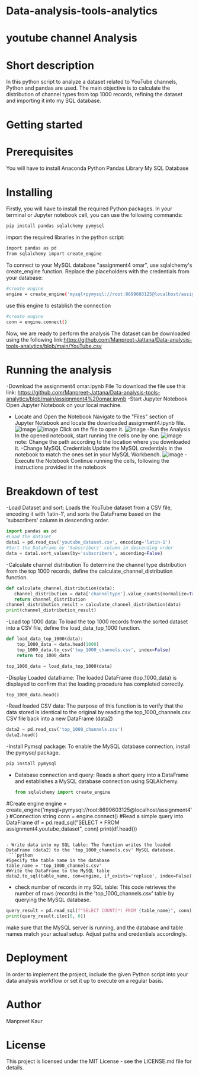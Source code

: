 # Data-analysis-tools-analytics
# youtube channel Analysis
# Short description
 In this python script to analyze a dataset related to YouTube channels, Python and pandas are used. The main objective is to calculate the distribution of channel types from top 1000 records, refining the dataset and importing it into my SQL database.
 # Getting started
 # Prerequisites
 You will have to install
 Anaconda
 Python
 Pandas Library
 My SQL Database
 # Installing
 Firstly, you will have to install the required Python packages. In your terminal or Jupyter notebook cell, you can use the following commands:
 ```bash
pip install pandas sqlalchemy pymysql
```
import the required libraries in the python script:
 ```bash
import pandas as pd
from sqlalchemy import create_engine
 ```
To connect to your MySQL database "assignment4 omar", use sqlalchemy's create_engine function. Replace the placeholders with the credentials from your database:
```bash
#create engine
engine = create_engine('mysql+pymysql://root:8699603125@localhost/assignment4')
 ```
use this engine to establish the connection
```bash
#create engine
conn = engine.connect()
 ```

Now, we are ready to perform the analysis
The dataset can be downloaded using the following link:https://github.com/Manpreet-Jattana/Data-analysis-tools-analytics/blob/main/YouTube.csv

# Running the analysis
-Download the assignment4 omar.ipynb File
To download the file use this link: https://github.com/Manpreet-Jattana/Data-analysis-tools-analytics/blob/main/assignment4%20omar.ipynb
-Start Jupyter Notebook
Open Jupyter Notebook on your local machine.
- Locate and Open the Notebook
Navigate to the "Files" section of Jupyter Notebook and locate the downloaded assignment4.ipynb file.
![image](https://github.com/Manpreet-Jattana/Data-analysis-tools-analytics/assets/151872435/cfc74a77-1d6a-446e-b3a0-db6c625254ab)
![image](https://github.com/Manpreet-Jattana/Data-analysis-tools-analytics/assets/151872435/ce646fe3-2dac-4df9-b61a-6969a824e783)
Click on the file to open it.
![image](https://github.com/Manpreet-Jattana/Data-analysis-tools-analytics/assets/151872435/b6bc1b9e-7f3e-4b1c-8189-61af789cdbb9)
-Run the Analysis
In the opened notebook, start running the cells one by one.
![image](https://github.com/Manpreet-Jattana/Data-analysis-tools-analytics/assets/151872435/3819ebcf-7463-4d0a-bfc4-615644b18128)
note: Change the path according to the location where you downloaded it.
-Change MySQL Credentials
Update the MySQL credentials in the notebook to match the ones set in your MySQL Workbench.
![image](https://github.com/Manpreet-Jattana/Data-analysis-tools-analytics/assets/151872435/d542efa0-e1b6-4e9a-8704-d81cb493c1c2)
-Execute the Notebook
Continue running the cells, following the instructions provided in the notebook

# Breakdown of test
-Load Dataset and sort: Loads the YouTube dataset from a CSV file, encoding it with 'latin-1', and sorts the DataFrame based on the 'subscribers' column in descending order.
```python
import pandas as pd
#Load the dataset
data1 = pd.read_csv('youtube_dataset.csv', encoding='latin-1')
#Sort the DataFrame by 'Subscribers' column in descending order
data = data1.sort_values(by='subscribers', ascending=False)
 ```

-Calculate channel distribution
 To determine the channel type distribution from the top 1000 records, define the calculate_channel_distribution function.
 ```python
def calculate_channel_distribution(data):
    channel_distribution = data['channeltype'].value_counts(normalize=True)
    return channel_distribution
channel_distribution_result = calculate_channel_distribution(data)
print(channel_distribution_result)
 ```

-Load top 1000 data: To load the top 1000 records from the sorted dataset into a CSV file, define the load_data_top_1000 function.
```python
def load_data_top_1000(data):
    top_1000_data = data.head(1000)
    top_1000_data.to_csv('top_1000_channels.csv', index=False)
    return top_1000_data

top_1000_data = load_data_top_1000(data)
 ```

-Display Loaded dataframe:  The loaded DataFrame (top_1000_data) is displayed to confirm that the loading procedure has completed correctly.
```python
top_1000_data.head()
 ```

-Read loaded CSV data:  The purpose of this function is to verify that the data stored is identical to the original by reading the top_1000_channels.csv CSV file back into a new DataFrame (data2)
```python
data2 = pd.read_csv('top_1000_channels.csv')
data2.head()
 ```

-Install Pymsql package: To enable the MySQL database connection, install the pymysql package.
```python
pip install pymysql
```

- Database connection and query: Reads a short query into a DataFrame and establishes a MySQL database connection using SQLAlchemy.
  ```python
  from sqlalchemy import create_engine
#Create engine
engine = create_engine('mysql+pymysql://root:8699603125@localhost/assignment4')
#Connection string
conn = engine.connect()
#Read a simple query into DataFrame
df = pd.read_sql("SELECT * FROM assignment4.youtube_dataset", conn)
print(df.head())
```

- Write data into my SQL table: The function writes the loaded DataFrame (data2) to the 'top_1000_channels.csv' MySQL database.
 ```python
#Specify the table name in the database
table_name = 'top_1000_channels.csv'
#Write the DataFrame to the MySQL table
data2.to_sql(table_name, con=engine, if_exists='replace', index=False)
```

- check number of records in my SQL table: This code retrieves the number of rows (records) in the 'top_1000_channels.csv' table by querying the MySQL database.
```python
query_result = pd.read_sql(f"SELECT COUNT(*) FROM {table_name}", conn)
print(query_result.iloc[0, 0])
```
make sure that the MySQL server is running, and the database and table names match your actual setup. Adjust paths and credentials accordingly.

# Deployment
In order to implement the project, include the given Python script into your data analysis workflow or set it up to execute on a regular basis.

# Author
Manpreet Kaur

# License
This project is licensed under the MIT License - see the LICENSE.md file for details.





 
